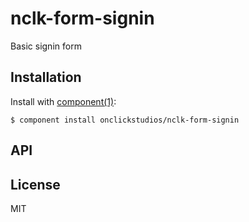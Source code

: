 
# nclk-form-signin

  Basic signin form

## Installation

  Install with [component(1)](http://component.io):

    $ component install onclickstudios/nclk-form-signin

## API



## License

  MIT
